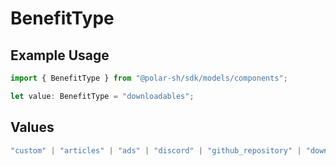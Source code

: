 # BenefitType

## Example Usage

```typescript
import { BenefitType } from "@polar-sh/sdk/models/components";

let value: BenefitType = "downloadables";
```

## Values

```typescript
"custom" | "articles" | "ads" | "discord" | "github_repository" | "downloadables" | "license_keys"
```